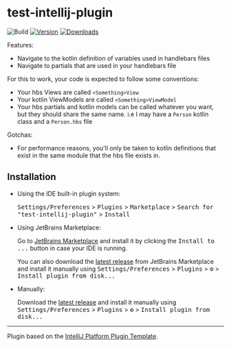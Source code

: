 # test-intellij-plugin

![Build](https://github.com/tamj0rd2/test-intellij-plugin/workflows/Build/badge.svg)
[![Version](https://img.shields.io/jetbrains/plugin/v/com.github.tamj0rd2.anuraplugin.svg)](https://plugins.jetbrains.com/plugin/com.github.tamj0rd2.anuraplugin)
[![Downloads](https://img.shields.io/jetbrains/plugin/d/com.github.tamj0rd2.anuraplugin.svg)](https://plugins.jetbrains.com/plugin/com.github.tamj0rd2.anuraplugin)

<!-- Plugin description -->
Features:

- Navigate to the kotlin definition of variables used in handlebars files
- Navigate to partials that are used in your handlebars file

For this to work, your code is expected to follow some conventions:

- Your hbs Views are called `<Something>View`
- Your kotlin ViewModels are called `<Something>ViewModel`
- Your hbs partials and kotlin models can be called whatever you want, but they should share the same name. i.e I may have a `Person` kotlin class and a `Person.hbs` file

Gotchas:

- For performance reasons, you'll only be taken to kotlin definitions that exist in the same module that the hbs file exists in. 

<!-- Plugin description end -->

## Installation

- Using the IDE built-in plugin system:
  
  <kbd>Settings/Preferences</kbd> > <kbd>Plugins</kbd> > <kbd>Marketplace</kbd> > <kbd>Search for "test-intellij-plugin"</kbd> >
  <kbd>Install</kbd>
  
- Using JetBrains Marketplace:

  Go to [JetBrains Marketplace](https://plugins.jetbrains.com/plugin/com.github.tamj0rd2.anuraplugin) and install it by clicking the <kbd>Install to ...</kbd> button in case your IDE is running.

  You can also download the [latest release](https://plugins.jetbrains.com/plugin/com.github.tamj0rd2.anuraplugin/versions) from JetBrains Marketplace and install it manually using
  <kbd>Settings/Preferences</kbd> > <kbd>Plugins</kbd> > <kbd>⚙️</kbd> > <kbd>Install plugin from disk...</kbd>

- Manually:

  Download the [latest release](https://github.com/tamj0rd2/test-intellij-plugin/releases/latest) and install it manually using
  <kbd>Settings/Preferences</kbd> > <kbd>Plugins</kbd> > <kbd>⚙️</kbd> > <kbd>Install plugin from disk...</kbd>


---
Plugin based on the [IntelliJ Platform Plugin Template][template].

[template]: https://github.com/JetBrains/intellij-platform-plugin-template
[docs:plugin-description]: https://plugins.jetbrains.com/docs/intellij/plugin-user-experience.html#plugin-description-and-presentation

